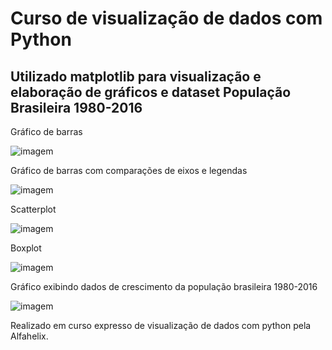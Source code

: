 # Curso de visualização de dados com Python

## Utilizado matplotlib para visualização e elaboração de gráficos e dataset População Brasileira 1980-2016

Gráfico de barras

![imagem](https://i.imgur.com/bbr6ugF.png)

Gráfico de barras com comparações de eixos e legendas

![imagem](https://i.imgur.com/53zBE98.png)

Scatterplot

![imagem](https://i.imgur.com/T4OFFWO.png)

Boxplot

![imagem](https://i.imgur.com/0DZZGrS.png)

Gráfico exibindo dados de crescimento da população brasileira 1980-2016

![imagem](https://i.imgur.com/7GOb3II.png)

Realizado em curso expresso de visualização de dados com python pela Alfahelix.
